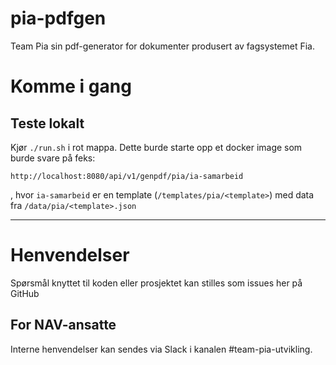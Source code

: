 pia-pdfgen
================

Team Pia sin pdf-generator for dokumenter produsert av fagsystemet Fia.

# Komme i gang

## Teste lokalt

Kjør `./run.sh` i rot mappa. Dette burde starte opp et docker image som burde svare på feks:

`http://localhost:8080/api/v1/genpdf/pia/ia-samarbeid`

, hvor `ia-samarbeid` er en template (`/templates/pia/<template>`) med data fra `/data/pia/<template>.json`
 
---

# Henvendelser

Spørsmål knyttet til koden eller prosjektet kan stilles som issues her på GitHub

## For NAV-ansatte

Interne henvendelser kan sendes via Slack i kanalen #team-pia-utvikling.
